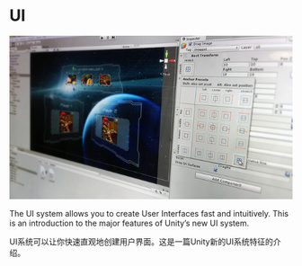 UI
=======

![](Main/UI_Main.jpg)

The UI system allows you to create User Interfaces fast and intuitively. This is an introduction to the major features of Unity’s new UI system.

UI系统可以让你快速直观地创建用户界面。这是一篇Unity新的UI系统特征的介绍。